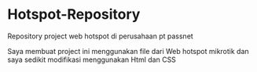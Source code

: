 # Hotspot-Repository
Repository project web hotspot di perusahaan pt passnet 

Saya membuat project ini menggunakan file dari Web hotspot mikrotik dan saya sedikit modifikasi menggunakan Html dan CSS 
